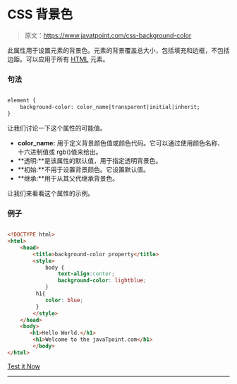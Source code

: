 # CSS 背景色

> 原文：<https://www.javatpoint.com/css-background-color>

此属性用于设置元素的背景色。元素的背景覆盖总大小，包括填充和边框，不包括边距。可以应用于所有 [HTML](https://www.javatpoint.com/html-tutorial) 元素。

### 句法

```html

element {
    background-color: color_name|transparent|initial|inherit;
}

```

让我们讨论一下这个属性的可能值。

*   **color_name:** 用于定义背景颜色值或颜色代码。它可以通过使用颜色名称、十六进制值或 rgb()值来给出。
*   **透明:**是该属性的默认值，用于指定透明背景色。
*   **初始:**不用于设置背景颜色。它设置默认值。
*   **继承:**用于从其父代继承背景色。

让我们来看看这个属性的示例。

### 例子

```html

<!DOCTYPE html> 
<html> 
    <head> 
        <title>background-color property</title> 
        <style>  
            body { 
                text-align:center; 
                background-color: lightblue;        
            } 
         h1{
            color: blue;
         }
        </style>  
    </head> 
    <body>  
       <h1>Hello World.</h1>
        <h1>Welcome to the javaTpoint.com</h1>  
        </body>  
</html>

```

[Test it Now](https://www.javatpoint.com/oprweb/test.jsp?filename=CSSBackgroundColor)

* * *